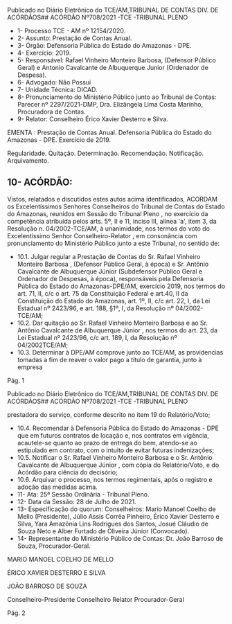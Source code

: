 Publicado  no  Diário  Eletrônico do TCE/AM,TRIBUNAL DE CONTAS DIV. DE ACÓRDÃOS## ACÓRDÃO Nº708/2021 -TCE -TRIBUNAL PLENO

- 1- Processo TCE - AM nº 12154/2020.
- 2- Assunto: Prestação de Contas Anual.
- 3- Órgão: Defensoria Pública do Estado do Amazonas - DPE.
- 4- Exercício: 2019.
- 5- Responsável: Rafael Vinheiro Monteiro Barbosa, (Defensor Público Geral) e Antonio Cavalcante de Albuquerque  Junior (Ordenador de Despesa).
- 6- Advogado: Não Possui
- 7- Unidade Técnica: DICAD.
- 8- Pronunciamento  do  Ministério  Público  junto  ao  Tribunal  de  Contas: Parecer  nº 2297/2021-DMP, Dra. Elizângela Lima Costa Marinho, Procuradora de Contas.
- 9- Relator: Conselheiro Érico Xavier Desterro e Silva.

EMENTA :  Prestação  de  Contas  Anual.  Defensoria Pública  do  Estado  do  Amazonas  -  DPE.  Exercício de 2019.

Regularidade. Quitação. Determinação. Recomendação. Notificação. Arquivamento.

## 10-  ACÓRDÃO:

Vistos, relatados e discutidos estes autos acima identificados, ACORDAM os Excelentíssimos Senhores Conselheiros do Tribunal de Contas do Estado do Amazonas, reunidos em Sessão do Tribunal Pleno , no exercício da competência atribuída pelos arts. 5º, II e 11, inciso III, alínea 'a', item 3, da Resolução n. 04/2002-TCE/AM, à unanimidade, nos termos do voto do Excelentíssimo Senhor Conselheiro-Relator , em consonância com pronunciamento do Ministério Público junto a este Tribunal, no sentido de:

- 10.1.  Julgar regular a Prestação de Contas do Sr. Rafael Vinheiro Monteiro Barbosa ,  (Defensor  Público  Geral,  à  época)  e Sr.  Antônio  Cavalcante de  Albuquerque  Júnior (Subdefensor  Público  Geral  e  Ordenador  de Despesas, à época), responsáveis pela Defensoria Pública do Estado do Amazonas-DPE/AM, exercício 2019, nos termos do art. 71, II, c/c o art. 75 da  Constituição  Federal  e  art.40, II da  Constituição  do  Estado  do Amazonas, art. 1º, II, c/c art. 22, I, da Lei Estadual nº 2423/96, e art. 188, §1º, I, da Resolução nº 04/2002- TCE/AM;
- 10.2.  Dar quitação ao Sr. Rafael Vinheiro Monteiro Barbosa e ao Sr. Antônio Cavalcante de Albuquerque Júnior , nos termos do art. 23, da  Lei  Estadual  nº  2423/96,  c/c  art.  189,  I,  da  Resolução  nº  04/2002TCE/AM;
- 10.3.  Determinar à DPE/AM comprove  junto  ao  TCE/AM,  as  providencias tomadas a fim de reaver o valor pago a título de garantia, junto à empresa

Pág. 1

Publicado  no  Diário  Eletrônico do TCE/AM,TRIBUNAL DE CONTAS DIV. DE ACÓRDÃOS## ACÓRDÃO Nº708/2021 -TCE -TRIBUNAL PLENO

prestadora do serviço, conforme descrito no item 19 do Relatório/Voto;

- 10.4.  Recomendar à Defensoria  Pública  do  Estado  do  Amazonas  -  DPE que em  futuros  contratos  de  locação  e,  nos  contratos  em  vigência, acautele-se quanto ao prazo de entrega do bem, atendo-se ao estipulado em contrato, com o intuito de evitar futuras indenizações;
- 10.5.  Notificar o Sr.  Rafael  Vinheiro  Monteiro  Barbosa e  o Sr.  Antônio Cavalcante  de  Albuquerque  Júnior , com  cópia  do  Relatório/Voto,  e do Acórdão para ciência do decisório;
- 10.6.  Arquivar o  processo,  nos termos regimentais, após o registro e adoção das medidas acima.
- 11-  Ata: 25ª Sessão Ordinária - Tribunal Pleno.
- 12-  Data da Sessão: 28 de Julho de 2021.
- 13-  Especificação do quorum: Conselheiros: Mario Manoel Coelho de Mello (Presidente), Júlio Assis Corrêa Pinheiro, Érico Xavier Desterro e Silva, Yara Amazônia Lins Rodrigues dos Santos, Josué Cláudio de Souza Neto e Alber Furtado de Oliveira Júnior (Convocado).
- 14-  Representante  do  Ministério  Público  de  Contas: Dr. João  Barroso  de  Souza, Procurador-Geral.

MARIO MANOEL COELHO DE MELLO

ÉRICO XAVIER DESTERRO E SILVA

JOÃO BARROSO DE SOUZA

Conselheiro-Presidente Conselheiro Relator Procurador-Geral

Pág. 2